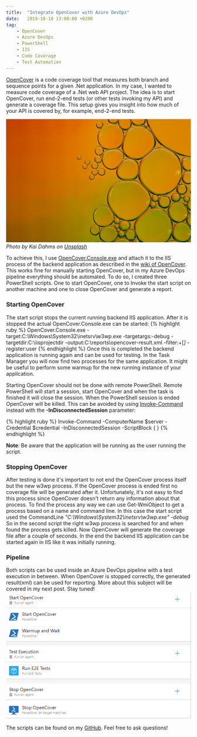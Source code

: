 ```yaml
---
title:  "Integrate OpenCover with Azure DevOps"
date:   2019-10-18 13:00:00 +0200
tag: 
    - OpenCover
    - Azure DevOps
    - PowerShell
    - IIS
    - Code Coverage
    - Test Automation
---
```


[OpenCover][github-opencover] is a code coverage tool that measures both branch and sequence points for a given .Net application. 
In my case, I wanted to measure code coverage of a .Net web API project. 
The idea is to start OpenCover, run end-2-end tests (or other tests invoking my API) and generate a coverage file. 
This setup gives you insight into how much of your API is covered by, for example, end-2-end tests.

![picture](/assets/20191007/kai-dahms-217U8oxGoQ4-unsplash.jpg)
_Photo by Kai Dahms on [Unsplash](unsplash)_

To achieve this, I use [OpenCover.Console.exe][github-opencover-console] and attach it to the IIS process of the backend application as described in the [wiki of OpenCover][github-opencover-wiki]. 
This works fine for manually starting OpenCover, but in my Azure DevOps pipeline everything should be automated. 
To do so, I created three PowerShell scripts. 
One to start OpenCover, one to Invoke the start script on another machine and one to close OpenCover and generate a report.

### Starting OpenCover
The start script stops the current running backend IIS application. After it is stopped the actual OpenCover.Console.exe can be started:
{% highlight ruby %}
OpenCover.Console.exe -target:C:\Windows\System32\inetsrv\w3wp.exe -targetargs:-debug -targetdir:C:\iisprojectdir -output:C:\reports\opencover-result.xml -filter:+[*]* -register:user 
{% endhighlight %}
Once this is completed the backend application is running again and can be used for testing.
In the Task Manager you will now find two processes for the same application.
It might be useful to perform some warmup for the new running instance of your application.

Starting OpenCover should not be done with remote PowerShell.
Remote PowerShell will start a session, start OpenCover and when the task is finished it will close the session.
When the PowerShell session is ended OpenCover will be killed.
This can be avoided by using [Invoke-Command](invoke-command-docs) instead with the **-InDisconnectedSession** parameter:

{% highlight ruby %}
Invoke-Command -ComputerName $server -Credential $credential -InDisconnectedSession -ScriptBlock { <Insert OpenCover Start script> }
{% endhighlight %}

**Note**: Be aware that the application will be running as the user running the script.

### Stopping OpenCover
After testing is done it's important to not end the OpenCover process itself but the new w3wp process. If the OpenCover process is ended first no coverage file will be generated after it.
Unfortunately, it's not easy to find this process since OpenCover doesn't return any information about that process.
To find the process any way we can use Get-WmiObject to get a process based on a name and command line. In this case the start script used the CommandLine _"C:\Windows\System32\inetsrv\w3wp.exe" -debug_
So in the second script the right w3wp process is searched for and when found the process gets killed. Now OpenCover will generate the coverage file after a couple of seconds. In the end the backend IIS application can be started again in IIS like it was initially running.

### Pipeline
Both scripts can be used inside an Azure DevOps pipeline with a test execution in between. When OpenCover is stopped correctly,  the generated result(xml) can be used for reporting. More about this subject will be covered in my next post. Stay tuned!
![Azure Devops](/assets/20191007/pipeline.png)

The scripts can be found on my [GitHub](github-opencover-scripts).
Feel free to ask questions!

[github-opencover]: https://github.com/OpenCover/opencover
[github-opencover-wiki]: https://github.com/OpenCover/opencover/wiki/IIS-Support
[github-opencover-console]: https://github.com/OpenCover/opencover/tree/master/main/OpenCover.Console
[github-opencover-scripts]: https://github.com/NielsNijveldt/OpenCover-Scripts
[invoke-command-docs]: https://docs.microsoft.com/en-us/powershell/module/microsoft.powershell.core/invoke-command?view=powershell-6#description
[unsplash]: https://unsplash.com/photos/217U8oxGoQ4